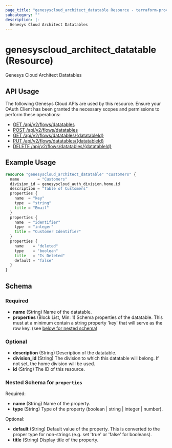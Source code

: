 ```yaml
---
page_title: "genesyscloud_architect_datatable Resource - terraform-provider-genesyscloud"
subcategory: ""
description: |-
  Genesys Cloud Architect Datatables
---
```

# genesyscloud_architect_datatable (Resource)

Genesys Cloud Architect Datatables

## API Usage
The following Genesys Cloud APIs are used by this resource. Ensure your OAuth Client has been granted the necessary scopes and permissions to perform these operations:

* [GET /api/v2/flows/datatables](https://developer.mypurecloud.com/api/rest/v2/architect/#get-api-v2-flows-datatables)
* [POST /api/v2/flows/datatables](https://developer.mypurecloud.com/api/rest/v2/architect/#post-api-v2-flows-datatables)
* [GET /api/v2/flows/datatables/{datatableId}](https://developer.mypurecloud.com/api/rest/v2/architect/#get-api-v2-flows-datatables--datatableId-)
* [PUT /api/v2/flows/datatables/{datatableId}](https://developer.mypurecloud.com/api/rest/v2/architect/#put-api-v2-flows-datatables--datatableId-)
* [DELETE /api/v2/flows/datatables/{datatableId}](https://developer.mypurecloud.com/api/rest/v2/architect/#delete-api-v2-flows-datatables--datatableId-)

## Example Usage

```terraform
resource "genesyscloud_architect_datatable" "customers" {
  name        = "Customers"
  division_id = genesyscloud_auth_division.home.id
  description = "Table of Customers"
  properties {
    name  = "key"
    type  = "string"
    title = "Email"
  }
  properties {
    name  = "identifier"
    type  = "integer"
    title = "Customer Identifier"
  }
  properties {
    name    = "deleted"
    type    = "boolean"
    title   = "Is Deleted"
    default = "false"
  }
}
```

<!-- schema generated by tfplugindocs -->
## Schema

### Required

- **name** (String) Name of the datatable.
- **properties** (Block List, Min: 1) Schema properties of the datatable. This must at a minimum contain a string property 'key' that will serve as the row key. (see [below for nested schema](#nestedblock--properties))

### Optional

- **description** (String) Description of the datatable.
- **division_id** (String) The division to which this datatable will belong. If not set, the home division will be used.
- **id** (String) The ID of this resource.

<a id="nestedblock--properties"></a>
### Nested Schema for `properties`

Required:

- **name** (String) Name of the property.
- **type** (String) Type of the property (boolean | string | integer | number).

Optional:

- **default** (String) Default value of the property. This is converted to the proper type for non-strings (e.g. set 'true' or 'false' for booleans).
- **title** (String) Display title of the property.

